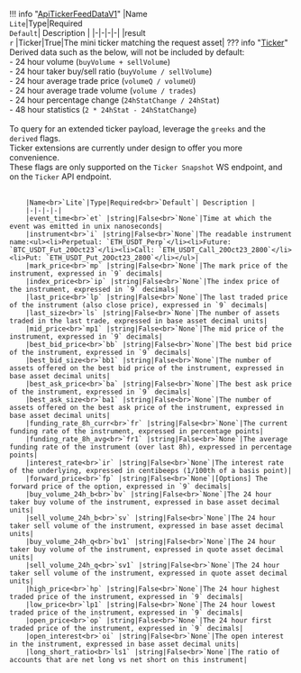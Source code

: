 !!! info "[ApiTickerFeedDataV1](/../../schemas/api_ticker_feed_data_v1)"
    |Name<br>`Lite`|Type|Required<br>`Default`| Description |
    |-|-|-|-|
    |result<br>`r` |Ticker|True|The mini ticker matching the request asset|
    ??? info "[Ticker](/../../schemas/ticker)"
        Derived data such as the below, will not be included by default:<br>  - 24 hour volume (`buyVolume + sellVolume`)<br>  - 24 hour taker buy/sell ratio (`buyVolume / sellVolume`)<br>  - 24 hour average trade price (`volumeQ / volumeU`)<br>  - 24 hour average trade volume (`volume / trades`)<br>  - 24 hour percentage change (`24hStatChange / 24hStat`)<br>  - 48 hour statistics (`2 * 24hStat - 24hStatChange`)<br><br>To query for an extended ticker payload, leverage the `greeks` and the `derived` flags.<br>Ticker extensions are currently under design to offer you more convenience.<br>These flags are only supported on the `Ticker Snapshot` WS endpoint, and on the `Ticker` API endpoint.<br><br>

        |Name<br>`Lite`|Type|Required<br>`Default`| Description |
        |-|-|-|-|
        |event_time<br>`et` |string|False<br>`None`|Time at which the event was emitted in unix nanoseconds|
        |instrument<br>`i` |string|False<br>`None`|The readable instrument name:<ul><li>Perpetual: `ETH_USDT_Perp`</li><li>Future: `BTC_USDT_Fut_20Oct23`</li><li>Call: `ETH_USDT_Call_20Oct23_2800`</li><li>Put: `ETH_USDT_Put_20Oct23_2800`</li></ul>|
        |mark_price<br>`mp` |string|False<br>`None`|The mark price of the instrument, expressed in `9` decimals|
        |index_price<br>`ip` |string|False<br>`None`|The index price of the instrument, expressed in `9` decimals|
        |last_price<br>`lp` |string|False<br>`None`|The last traded price of the instrument (also close price), expressed in `9` decimals|
        |last_size<br>`ls` |string|False<br>`None`|The number of assets traded in the last trade, expressed in base asset decimal units|
        |mid_price<br>`mp1` |string|False<br>`None`|The mid price of the instrument, expressed in `9` decimals|
        |best_bid_price<br>`bb` |string|False<br>`None`|The best bid price of the instrument, expressed in `9` decimals|
        |best_bid_size<br>`bb1` |string|False<br>`None`|The number of assets offered on the best bid price of the instrument, expressed in base asset decimal units|
        |best_ask_price<br>`ba` |string|False<br>`None`|The best ask price of the instrument, expressed in `9` decimals|
        |best_ask_size<br>`ba1` |string|False<br>`None`|The number of assets offered on the best ask price of the instrument, expressed in base asset decimal units|
        |funding_rate_8h_curr<br>`fr` |string|False<br>`None`|The current funding rate of the instrument, expressed in percentage points|
        |funding_rate_8h_avg<br>`fr1` |string|False<br>`None`|The average funding rate of the instrument (over last 8h), expressed in percentage points|
        |interest_rate<br>`ir` |string|False<br>`None`|The interest rate of the underlying, expressed in centibeeps (1/100th of a basis point)|
        |forward_price<br>`fp` |string|False<br>`None`|[Options] The forward price of the option, expressed in `9` decimals|
        |buy_volume_24h_b<br>`bv` |string|False<br>`None`|The 24 hour taker buy volume of the instrument, expressed in base asset decimal units|
        |sell_volume_24h_b<br>`sv` |string|False<br>`None`|The 24 hour taker sell volume of the instrument, expressed in base asset decimal units|
        |buy_volume_24h_q<br>`bv1` |string|False<br>`None`|The 24 hour taker buy volume of the instrument, expressed in quote asset decimal units|
        |sell_volume_24h_q<br>`sv1` |string|False<br>`None`|The 24 hour taker sell volume of the instrument, expressed in quote asset decimal units|
        |high_price<br>`hp` |string|False<br>`None`|The 24 hour highest traded price of the instrument, expressed in `9` decimals|
        |low_price<br>`lp1` |string|False<br>`None`|The 24 hour lowest traded price of the instrument, expressed in `9` decimals|
        |open_price<br>`op` |string|False<br>`None`|The 24 hour first traded price of the instrument, expressed in `9` decimals|
        |open_interest<br>`oi` |string|False<br>`None`|The open interest in the instrument, expressed in base asset decimal units|
        |long_short_ratio<br>`ls1` |string|False<br>`None`|The ratio of accounts that are net long vs net short on this instrument|

